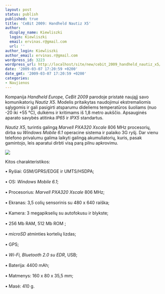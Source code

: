 ```yaml
---
layout: post
status: publish
published: true
title: 'CeBit 2009: Handheld Nautiz X5'
author:
  display_name: Kiewliszki
  login: Kiewliszki
  email: ervinas.r@gmail.com
  url: ''
author_login: Kiewliszki
author_email: ervinas.r@gmail.com
wordpress_id: 3223
wordpress_url: http://localhost/site/new/cebit_2009_handheld_nautiz_x5/
date: '2009-03-07 17:20:59 +0200'
date_gmt: '2009-03-07 17:20:59 +0200'
categories:
- Naujienos
---
```

<p>Kompanija <i>Handheld Europe, CeBit 2009</i> parodoje pristatė naująjį savo komunikatorių <i>Nautiz X5</i>. Modelis pritaikytas naudojimui ekstremaliomis sąlygomis ir gali pasigirti atsparumu dideliems temperatūros šuoliams (nuo -20 iki +55 °C), dulkėms ir kritimams iš 1,8 metro aukščio. Apsauginės aparato savybės atitinka <i>IP65</i> ir <i>IPX5</i> standartus.</p>
<p><i>Nautiz X5</i>, turintis galingą <i>Marvell PXA320 Xscale</i> 806 MHz procesorių, dirba su <i>Windows Mobile 6.1</i> operacine sistema ir palaiko 3G ryšį. Dar vienu telefono privalumu galima laikyti galingą akumuliatorių, kuris, pasak gamintojo, leis aparatui dirbti visą parą pilnu apkrovimu.</p>
<p><img src="http://svarke.technews.lt/na1" /></p>
<p>Kitos charakteristikos:</p>
<p>• Ryšiai: GSM/GPRS/EDGE ir UMTS/HSDPA;<br />
<br />• &#1054;S: <i>Windows Mobile 6.1</i>;<br />
<br />• Procesorius: <i>Marvell PXA320 Xscale</i> 806 &#1052;Hz;<br />
<br />• Ekranas: 3,5 colių sensorinis su 480 x 640 raiška;<br />
<br />• Kamera: 3 megapikselių su autofokusu ir blykste;<br />
<br />• 256 &#1052;b RAM, 512 &#1052;b ROM ;<br />
<br />• <i>microSD</i> atminties kortelių lizdas;<br />
<br />• GPS;<br />
<br />• <i>Wi-Fi, Bluetooth 2.0 su EDR</i>, USB;<br />
<br />• Baterija: 4400 mAh;<br />
<br />• Matmenys: 160 &#1093; 80 &#1093; 35,5 mm;<br />
<br />• Masė: 410 g.</p>
